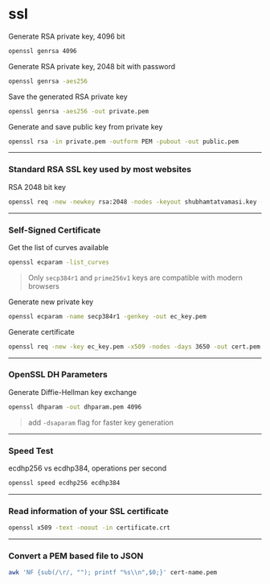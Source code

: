 # ssl

Generate RSA private key, 4096 bit
```bash
openssl genrsa 4096
```

Generate RSA private key, 2048 bit with password
```bash
openssl genrsa -aes256
```

Save the generated RSA private key
```bash
openssl genrsa -aes256 -out private.pem
```

Generate and save public key from private key
```bash
openssl rsa -in private.pem -outform PEM -pubout -out public.pem
```
---

### Standard RSA SSL key used by most websites

RSA 2048 bit key
```bash
openssl req -new -newkey rsa:2048 -nodes -keyout shubhamtatvamasi.key -out shubhamtatvamasi.csr
```
---

### Self-Signed Certificate

Get the list of curves available
```bash
openssl ecparam -list_curves
```
> Only `secp384r1` and `prime256v1` keys are compatible with modern browsers

Generate new private key
```bash
openssl ecparam -name secp384r1 -genkey -out ec_key.pem
```

Generate certificate
```bash
openssl req -new -key ec_key.pem -x509 -nodes -days 3650 -out cert.pem
```
---

### OpenSSL DH Parameters

Generate Diffie-Hellman key exchange
```bash
openssl dhparam -out dhparam.pem 4096
```
> add `-dsaparam` flag for faster key generation
---

### Speed Test

ecdhp256 vs ecdhp384, operations per second
```bash
openssl speed ecdhp256 ecdhp384
```
---

### Read information of your SSL certificate

```bash
openssl x509 -text -noout -in certificate.crt
```
---

### Convert a PEM based file to JSON

```bash
awk 'NF {sub(/\r/, ""); printf "%s\\n",$0;}' cert-name.pem
```
